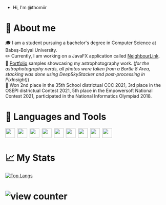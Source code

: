 - Hi, I'm @thomiir

#  🙋 About me
🎓 I am a student pursuing a bachelor's degree in Computer Science at Babeș-Bolyai University. 
<br>
✏️ Currently, I am working on a JavaFX application called <a href=https://github.com/thomiir/NeighbourLink>NeighbourLink</a>.
<br>
🔮 <a href=https://imgur.com/a/zAz6Wsx>Portfolio</a> samples showcasing my astrophotography work. (<i>for the astrophotography nerds, all photos were taken from a Bortle 8 Area, stacking was done using DeepSkyStacker and post-processing in PixInsight)</i>)
<br>
📕 Won 2nd place in the 35th School districtual CCC 2021, 3rd place in the OSEPI districtual Contest 2021, 5th place in the Empowersoft National Contest 2021, participated in the National Informatics Olympiad 2018.

#  📄 Languages and Tools
<div>
  <img height=30px width=30px src="https://cdn.jsdelivr.net/gh/devicons/devicon@latest/icons/c/c-original.svg" />&nbsp;
  <img height=30px width=30px src="https://cdn.jsdelivr.net/gh/devicons/devicon@latest/icons/cplusplus/cplusplus-original.svg" />&nbsp;
  <img height=30px width=30px src="https://cdn.jsdelivr.net/gh/devicons/devicon@latest/icons/csharp/csharp-original.svg" />&nbsp;
  <img height=30px width=30px src="https://cdn.jsdelivr.net/gh/devicons/devicon@latest/icons/java/java-original.svg" />&nbsp;
  <img height=30px width=30px src="https://cdn.jsdelivr.net/gh/devicons/devicon@latest/icons/python/python-original.svg" />&nbsp;
  <img height=30px width=30px src="https://cdn.jsdelivr.net/gh/devicons/devicon@latest/icons/postgresql/postgresql-original.svg" />&nbsp;
  <img height=30px width=30px src="https://cdn.jsdelivr.net/gh/devicons/devicon@latest/icons/git/git-original.svg" />&nbsp;
  <img height=30px width=30px src="https://astroimagery.com/wp-content/uploads/2023/08/DSS1.png.webp" />&nbsp;
  <img height=30px width=30px src="https://gitlab.com/uploads/-/system/project/avatar/10789748/icon_1024x1024.png" />&nbsp;
</div>     
          
          
          
          


#  📈 My Stats 
[![Top Langs](https://github-readme-stats.vercel.app/api/top-langs/?username=thomiir&theme=dark&hide_progress=true)](https://github.com/anuraghazra/github-readme-stats)
<h1><img src="https://komarev.com/ghpvc/?username=thomiir&style=flat-square&color=orange" alt="view counter"/></h1>

